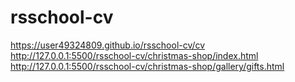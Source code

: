 # rsschool-cv
https://user49324809.github.io/rsschool-cv/cv
http://127.0.0.1:5500/rsschool-cv/christmas-shop/index.html
http://127.0.0.1:5500/rsschool-cv/christmas-shop/gallery/gifts.html
